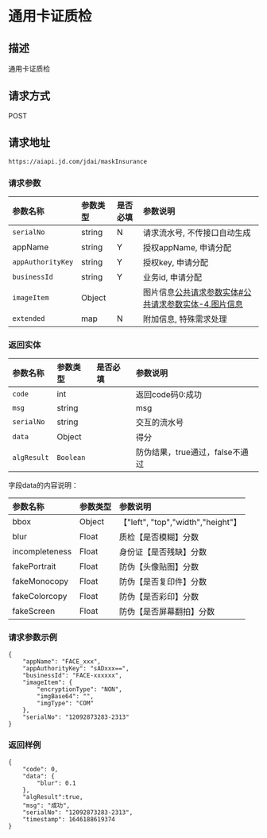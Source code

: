 # 通用卡证质检


## 描述
通用卡证质检

## 请求方式

POST

## 请求地址

```apl
https://aiapi.jd.com/jdai/maskInsurance
```

### 请求参数

| 参数名称          | 参数类型 | 是否必填 | 参数说明                                                     |
| :---------------- | :------- | :------- | :----------------------------------------------------------- |
| `serialNo`        | string   | N        | 请求流水号, 不传接口自动生成                                 |
| appName           | string   | Y        | 授权appName, 申请分配                                        |
| `appAuthorityKey` | string   | Y        | 授权key, 申请分配                                            |
| `businessId`      | string   | Y        | 业务id, 申请分配                                             |
| `imageItem`       | Object   |          | 图片信息[公共请求参数实体#公共请求参数实体-4.图片信息](https://cf.jd.com/pages/viewpage.action?pageId=138528176#id-公共请求参数实体-公共请求参数实体-4.图片信息) |
| `extended`        | map      | N        | 附加信息, 特殊需求处理                                       |

### 返回实体

| 参数名称    | 参数类型  | 是否必填 | 参数说明                        |
| :---------- | :-------- | :------- | :------------------------------ |
| `code`      | int       |          | 返回code码0:成功                |
| `msg`       | string    |          | msg                             |
| `serialNo`  | string    |          | 交互的流水号                    |
| `data`      | Object    |          | 得分                            |
| `algResult` | `Boolean` |          | 防伪结果，true通过，false不通过 |

字段data的内容说明：

| 参数名称       | 参数类型 | 参数说明                           |
| :------------- | :------- | :--------------------------------- |
| bbox           | Object   | 【"left", "top","width","height"】 |
| blur           | Float    | 质检【是否模糊】分数               |
| incompleteness | Float    | 身份证【是否残缺】分数             |
| fakePortrait   | Float    | 防伪【头像贴图】分数               |
| fakeMonocopy   | Float    | 防伪【是否复印件】分数             |
| fakeColorcopy  | Float    | 防伪【是否彩印】分数               |
| fakeScreen     | Float    | 防伪【是否屏幕翻拍】分数           |

### 请求参数示例

```
{
 	"appName": "FACE_xxx",
	"appAuthorityKey": "sADxxx==",
	"businessId": "FACE-xxxxxx", 
    "imageItem": {
        "encryptionType": "NON",
        "imgBase64": "",
        "imgType": "COM"
    },
    "serialNo": "12092873283-2313"
}
```

### 返回样例

```
{
    "code": 0,
    "data": {
        "blur": 0.1
    },
    "algResult":true,
    "msg": "成功",
    "serialNo": "12092873283-2313",
    "timestamp": 1646188619374
}
```

